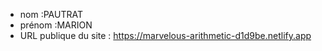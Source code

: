 - nom :PAUTRAT
- prénom :MARION
- URL publique du site : https://marvelous-arithmetic-d1d9be.netlify.app
